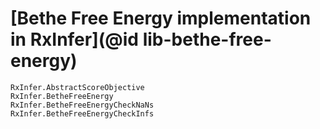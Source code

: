 # [Bethe Free Energy implementation in RxInfer](@id lib-bethe-free-energy)

```@docs
RxInfer.AbstractScoreObjective
RxInfer.BetheFreeEnergy
RxInfer.BetheFreeEnergyCheckNaNs
RxInfer.BetheFreeEnergyCheckInfs
```